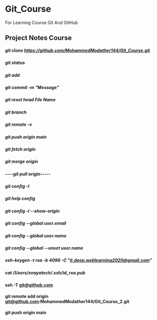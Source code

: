 # Git_Course
For Learning Course Git And GitHub 

## Project Notes Course
##### git clone https://github.com/MohammedModather144/Git_Course.git
##### git status
##### git add
##### git commit -m "Message"
##### git reset head File Name
##### git branch
##### git remote -v
##### git push origin main
##### git fetch origin 
##### git merge origin 
##### ----git pull origin-----
##### git config -l
##### git help config
##### git config -l --show-origin
##### git config --global user.email
##### git config --global user.name
##### git config --global --unset user.name 
##### ssh-keygen -t rsa -b 4096 -C "it.deep.weblearning2020@gmail.com"
##### cat /Users/enayatech/.ssh/id_rsa.pub
#### ssh -T git@github.com
#### git remote add origin git@github.com:MohammedModather144/Git_Course_2.git
#### git push origin main

